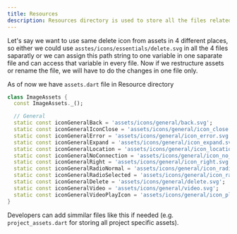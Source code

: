 ```yaml
---
title: Resources
description: Resources directory is used to store all the files related to assets.
---
```



Let's say we want to use same delete icon from assets in 4 different places, so either we could use `asstes/icons/essentials/delete.svg` in all the 4 files saparatly or we can assign this path string to one variable in one saparate file and can access that variable in every file. Now if we restructure assets or rename the file, we will have to do the changes in one file only.

As of now we have `assets.dart` file in Resource directory
```dart
class ImageAssets {
  const ImageAssets._();

  // General
  static const iconGeneralBack = 'assets/icons/general/back.svg';
  static const iconGeneralIconClose = 'assets/icons/general/icon_close.svg';
  static const iconGeneralError = 'assets/icons/general/icon_error.svg';
  static const iconGeneralExpand = 'assets/icons/general/icon_expand.svg';
  static const iconGeneralLocation = 'assets/icons/general/icon_location.svg';
  static const iconGeneralNoConnection = 'assets/icons/general/icon_no_connection.svg';
  static const iconGeneralRight = 'assets/icons/general/icon_right.svg';
  static const iconGeneralRadioNormal = 'assets/icons/general/icon_radio_normal.svg';
  static const iconGeneralRadioSelected = 'assets/icons/general/icon_radio_selected.svg';
  static const iconGeneralDelete = 'assets/icons/general/delete.svg';
  static const iconGeneralVideo = 'assets/icons/general/video.svg';
  static const iconGeneralVideoPlayIcon = 'assets/icons/general/icon_play_video.svg';
}
```

Developers can add simmilar files like this if needed (e.g. `project_assets.dart` for storing all project specific assets).
